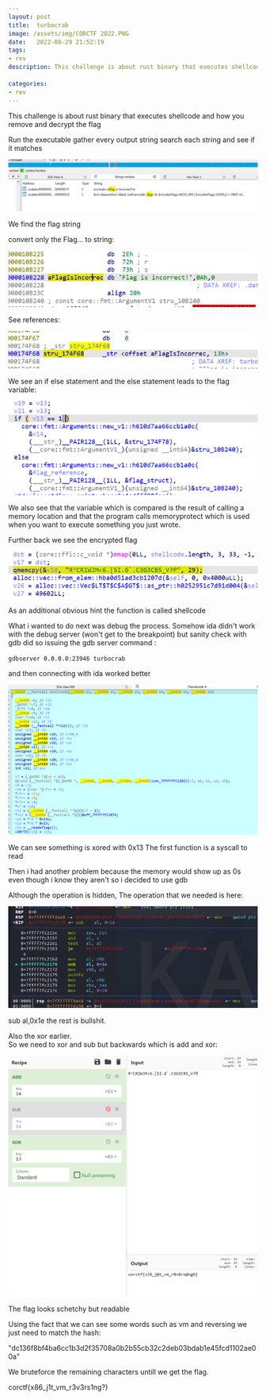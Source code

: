 ```yaml
---
layout: post
title:  turbocrab
image: /assets/img/CORCTF 2022.PNG
date:   2022-08-29 21:52:19
tags:
- rev
description: This challenge is about rust binary that executes shellcode and how you remove and decrypt the flag

categories:
- rev
---
```


This challenge is about rust binary that executes shellcode and how you remove and decrypt the flag



Run the executable gather every output string search each string and see if it matches



![](/assets/img/2022-08-11-16-26-20.png)

We find the flag string



convert only the Flag... to string:


![](/assets/img/2022-08-11-16-27-53.png)

See references:


![](/assets/img/2022-08-11-16-28-16.png)

We see an if else statement and the else statement leads to the flag variable:



![](/assets/img/2022-08-11-16-30-08.png)

We also see that the variable which is compared is the result of calling a memory location and that the program calls memoryprotect which is used when you want to execute something you just wrote.



Further back we see the encrypted flag


![](/assets/img/2022-08-11-16-31-32.png)

As an additional obvious hint the function is called shellcode



What i wanted to do next was debug the process. Somehow ida didn't work with the debug server (won't get to the breakpoint) but sanity check with gdb did so issuing the gdb server command :


`gdbserver 0.0.0.0:23946 turbocrab`


and then connecting with ida worked better


![](/assets/img/2022-08-11-17-11-43.png)

We can see something is xored with 0x13
The first function is a syscall to read


Then i had another problem because the memory would show up as 0s even though i know they aren't so i decided to use gdb


Although the operation is hidden, The operation that we needed is here:

![](/assets/img/2022-08-11-17-37-07.png)


sub al,0x1e the rest is bullshit.

Also the xor earlier.  
So we need to xor and sub but backwards which is add and xor:   
 

![](/assets/img/2022-08-11-17-40-28.png)


The flag looks schetchy but readable  

Using the fact that we can see some words such as vm and reversing we just need to match the hash:



"dc136f8bf4ba6cc1b3d2f35708a0b2b55cb32c2deb03bdab1e45fcd1102ae00a"

We bruteforce the remaining characters untill we get the flag.



corctf{x86_j1t_vm_r3v3rs1ng?}

